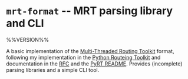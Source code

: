# `mrt-format` -- MRT parsing library and CLI

%%VERSION%%

A basic implementation of the [Multi-Threaded Routing Toolkit](https://tools.ietf.org/html/rfc6396) format, following my implementation in the [Python Routeing Toolkit](https://github.com/mor1/pyrt) and documentation in the [RFC](https://tools.ietf.org/html/rfc6396) and the [PyRT README](https://github.com/mor1/pyrt/blob/master/README.mrtd). Provides (incomplete) parsing libraries and a simple CLI tool.
